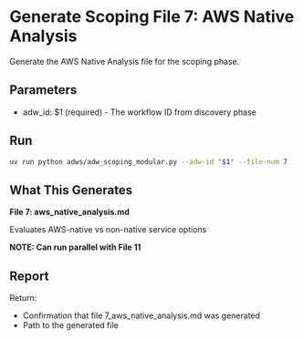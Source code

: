 # Generate Scoping File 7: AWS Native Analysis

Generate the AWS Native Analysis file for the scoping phase.

## Parameters

- adw_id: $1 (required) - The workflow ID from discovery phase

## Run

```bash
uv run python adws/adw_scoping_modular.py --adw-id "$1" --file-num 7
```

## What This Generates

**File 7: aws_native_analysis.md**

Evaluates AWS-native vs non-native service options

**NOTE: Can run parallel with File 11**

## Report

Return:
- Confirmation that file 7_aws_native_analysis.md was generated
- Path to the generated file
